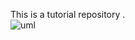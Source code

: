 This is a tutorial repository   .   
![uml](http://www.plantuml.com/plantuml/proxy?src=https://raw.githubusercontent.com/koval-guk/HomeWork4/master/classDiagram.plantuml)